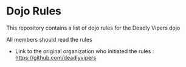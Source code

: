 Dojo Rules
==========

This repository contains a list of dojo rules for the Deadly Vipers dojo

All members should read the rules

* Link to the original organization who initiated the rules : https://github.com/deadlyvipers
